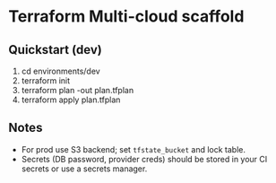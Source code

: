 # Terraform Multi-cloud scaffold


## Quickstart (dev)


1. cd environments/dev
2. terraform init
3. terraform plan -out plan.tfplan
4. terraform apply plan.tfplan


## Notes
- For prod use S3 backend; set `tfstate_bucket` and lock table.
- Secrets (DB password, provider creds) should be stored in your CI secrets or use a secrets manager.